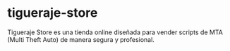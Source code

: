 # tigueraje-store
Tigueraje Store es una tienda online diseñada para vender scripts de MTA (Multi Theft Auto) de manera segura y profesional.
